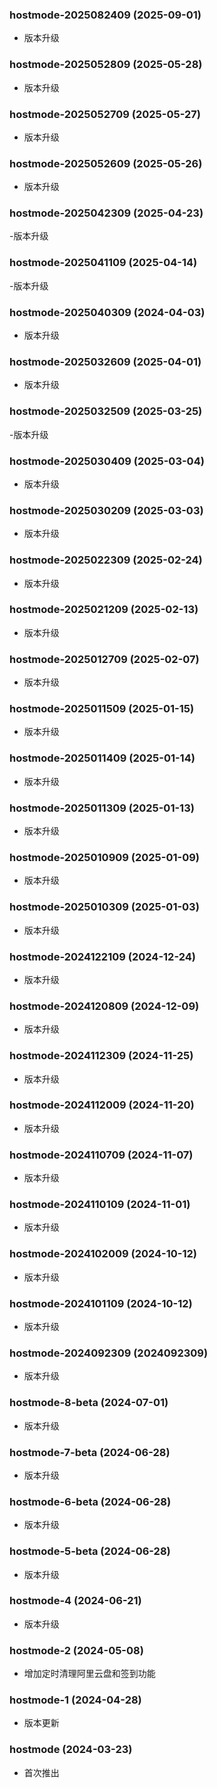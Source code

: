 ### hostmode-2025082409 (2025-09-01)

- 版本升级

### hostmode-2025052809 (2025-05-28)

- 版本升级

### hostmode-2025052709 (2025-05-27)

- 版本升级

### hostmode-2025052609 (2025-05-26)

- 版本升级

### hostmode-2025042309 (2025-04-23)

-版本升级

### hostmode-2025041109 (2025-04-14)

-版本升级

### hostmode-2025040309 (2024-04-03)

- 版本升级

### hostmode-2025032609 (2025-04-01)

- 版本升级

### hostmode-2025032509 (2025-03-25)

-版本升级

### hostmode-2025030409 (2025-03-04)

- 版本升级

### hostmode-2025030209 (2025-03-03)

- 版本升级

### hostmode-2025022309 (2025-02-24)

- 版本升级

### hostmode-2025021209 (2025-02-13)

- 版本升级

### hostmode-2025012709 (2025-02-07)

- 版本升级

### hostmode-2025011509 (2025-01-15)

- 版本升级

### hostmode-2025011409 (2025-01-14)

- 版本升级

### hostmode-2025011309 (2025-01-13)

- 版本升级

### hostmode-2025010909 (2025-01-09)

- 版本升级

### hostmode-2025010309 (2025-01-03)

- 版本升级

### hostmode-2024122109 (2024-12-24)

- 版本升级

### hostmode-2024120809 (2024-12-09)

- 版本升级

### hostmode-2024112309 (2024-11-25)

- 版本升级

### hostmode-2024112009 (2024-11-20)

- 版本升级

### hostmode-2024110709 (2024-11-07)

- 版本升级

### hostmode-2024110109 (2024-11-01)

- 版本升级

### hostmode-2024102009 (2024-10-12)

- 版本升级

### hostmode-2024101109 (2024-10-12)

- 版本升级

### hostmode-2024092309 (2024092309)

- 版本升级

### hostmode-8-beta (2024-07-01)

- 版本升级

### hostmode-7-beta (2024-06-28)

- 版本升级

### hostmode-6-beta (2024-06-28)

- 版本升级

### hostmode-5-beta (2024-06-28)

- 版本升级

### hostmode-4 (2024-06-21)

- 版本升级

### hostmode-2 (2024-05-08)

- 增加定时清理阿里云盘和签到功能

### hostmode-1 (2024-04-28)

- 版本更新

### hostmode (2024-03-23)

- 首次推出